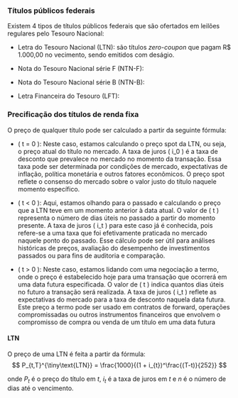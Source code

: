 ### Títulos públicos federais

Existem 4 tipos de títulos públicos federais que são ofertados em leilões regulares pelo Tesouro Nacional:

- Letra do Tesouro Nacional (LTN): são títulos *zero-coupon* que pagam R$ 1.000,00 no vecimento, sendo emitidos com deságio. 

- Nota do Tesouro Nacional série F (NTN-F): 

- Nota do Tesouro Nacional série B (NTN-B):

- Letra Financeira do Tesouro (LFT):

### Precificação dos títulos de renda fixa

O preço de qualquer título pode ser calculado a partir da seguinte fórmula:
<!-- $$  -->
<!-- P_{t,T}^{\tiny\text{LTN}} = \frac{1000}{(1 + i_{t})^\frac{(T-t)}{252}} -->
<!-- $$ -->

<!-- onde $P_{t}$ é o preço do título em $t$, $i_{t}$ é a taxa de juros em $t$ e $n$ é o número de dias até o vencimento. Note que o $t \in \mathbb{Z}$, ou seja, podemos três casos: t=0, t<0 e t>0.  -->

-   ( t = 0 ): Neste caso, estamos calculando o preço spot da LTN, ou seja, o preço atual do título no mercado. A taxa de juros ( i_0 ) é a taxa de desconto que prevalece no mercado no momento da transação. Essa taxa pode ser determinada por condições de mercado, expectativas de inflação, política monetária e outros fatores econômicos. O preço spot reflete o consenso do mercado sobre o valor justo do título naquele momento específico.

- ( t < 0 ): Aqui, estamos olhando para o passado e calculando o preço que a LTN teve em um momento anterior à data atual. O valor de ( t ) representa o número de dias úteis no passado a partir do momento presente. A taxa de juros ( i_t ) para este caso já é conhecida, pois refere-se a uma taxa que foi efetivamente praticada no mercado naquele ponto do passado. Esse cálculo pode ser útil para análises históricas de preços, avaliação do desempenho de investimentos passados ou para fins de auditoria e comparação.

- ( t > 0 ): Neste caso, estamos lidando com uma negociação a termo, onde o preço é estabelecido hoje para uma transação que ocorrerá em uma data futura especificada. O valor de ( t ) indica quantos dias úteis no futuro a transação será realizada. A taxa de juros ( i_t ) reflete as expectativas do mercado para a taxa de desconto naquela data futura. Este preço a termo pode ser usado em contratos de forward, operações compromissadas ou outros instrumentos financeiros que envolvem o compromisso de compra ou venda de um título em uma data futura


#### LTN

O preço de uma LTN é feita a partir da fórmula:
$$ 
P_{t,T}^{\tiny\text{LTN}} = \frac{1000}{(1 + i_{t})^\frac{(T-t)}{252}}
$$

onde $P_{t}$ é o preço do título em $t$, $i_{t}$ é a taxa de juros em $t$ e $n$ é o número de dias até o vencimento. 

